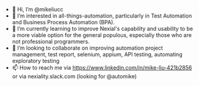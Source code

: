 - 👋 Hi, I’m @mikeliucc
- 👀 I’m interested in all-things-automation, particularly in Test Automation and Business Process Automation (BPA).
- 🌱 I’m currently learning to improve Nexial's capability and usability to be a more viable option for the general populous, especially those who are not professional programmers.
- 💞️ I’m looking to collaborate on improving automation project management, test report, selenium, appium, API testing, automating exploratory testing
- 📫 How to reach me via https://www.linkedin.com/in/mike-liu-421b2856 or via nexiality.slack.com (looking for @automike)

<!---
mikeliucc/mikeliucc is a ✨ special ✨ repository because its `README.md` (this file) appears on your GitHub profile.
You can click the Preview link to take a look at your changes.
--->
